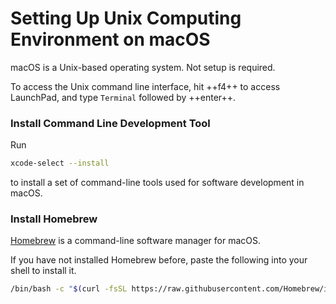 # Setting Up Unix Computing Environment on macOS

macOS is a Unix-based operating system.  Not setup is required.

To access the Unix command line interface, hit ++f4++ to access LaunchPad, and type `Terminal` followed by ++enter++.

### Install Command Line Development Tool


Run 

```Bash
xcode-select --install
```

to install a set of command-line tools used for software development in macOS.

### Install Homebrew

[Homebrew](https://brew.sh/) is a command-line software manager for macOS.

If you have not installed Homebrew before, paste the following into your shell to install it.

```Bash
/bin/bash -c "$(curl -fsSL https://raw.githubusercontent.com/Homebrew/install/master/install.sh)"
```
